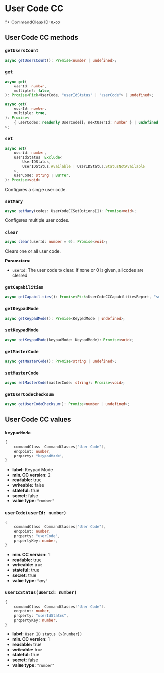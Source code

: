 # User Code CC

?> CommandClass ID: `0x63`

## User Code CC methods

### `getUsersCount`

```ts
async getUsersCount(): Promise<number | undefined>;
```

### `get`

```ts
async get(
	userId: number,
	multiple?: false,
): Promise<Pick<UserCode, "userIdStatus" | "userCode"> | undefined>;

async get(
	userId: number,
	multiple: true,
): Promise<
	{ userCodes: readonly UserCode[]; nextUserId: number } | undefined
>;
```

### `set`

```ts
async set(
	userId: number,
	userIdStatus: Exclude<
		UserIDStatus,
		UserIDStatus.Available | UserIDStatus.StatusNotAvailable
	>,
	userCode: string | Buffer,
): Promise<void>;
```

Configures a single user code.

### `setMany`

```ts
async setMany(codes: UserCodeCCSetOptions[]): Promise<void>;
```

Configures multiple user codes.

### `clear`

```ts
async clear(userId: number = 0): Promise<void>;
```

Clears one or all user code.

**Parameters:**

-   `userId`: The user code to clear. If none or 0 is given, all codes are cleared

### `getCapabilities`

```ts
async getCapabilities(): Promise<Pick<UserCodeCCCapabilitiesReport, "supportsMasterCode" | "supportsMasterCodeDeactivation" | "supportsUserCodeChecksum" | "supportsMultipleUserCodeReport" | "supportsMultipleUserCodeSet" | "supportedUserIDStatuses" | "supportedKeypadModes" | "supportedASCIIChars"> | undefined>;
```

### `getKeypadMode`

```ts
async getKeypadMode(): Promise<KeypadMode | undefined>;
```

### `setKeypadMode`

```ts
async setKeypadMode(keypadMode: KeypadMode): Promise<void>;
```

### `getMasterCode`

```ts
async getMasterCode(): Promise<string | undefined>;
```

### `setMasterCode`

```ts
async setMasterCode(masterCode: string): Promise<void>;
```

### `getUserCodeChecksum`

```ts
async getUserCodeChecksum(): Promise<number | undefined>;
```

## User Code CC values

### `keypadMode`

```ts
{
	commandClass: CommandClasses["User Code"],
	endpoint: number,
	property: "keypadMode",
}
```

-   **label:** Keypad Mode
-   **min. CC version:** 2
-   **readable:** true
-   **writeable:** false
-   **stateful:** true
-   **secret:** false
-   **value type:** `"number"`

### `userCode(userId: number)`

```ts
{
	commandClass: CommandClasses["User Code"],
	endpoint: number,
	property: "userCode",
	propertyKey: number,
}
```

-   **min. CC version:** 1
-   **readable:** true
-   **writeable:** true
-   **stateful:** true
-   **secret:** true
-   **value type:** `"any"`

### `userIdStatus(userId: number)`

```ts
{
	commandClass: CommandClasses["User Code"],
	endpoint: number,
	property: "userIdStatus",
	propertyKey: number,
}
```

-   **label:** `User ID status (${number})`
-   **min. CC version:** 1
-   **readable:** true
-   **writeable:** true
-   **stateful:** true
-   **secret:** false
-   **value type:** `"number"`
